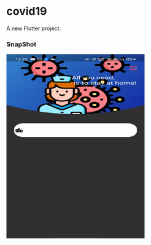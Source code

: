 # covid19

A new Flutter project.

### SnapShot

<img src = https://github.com/Aaris-Kazi/COVID19/blob/main/snapshot.jpeg height = 480 width = 360>
